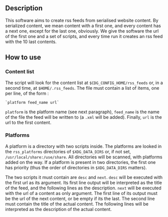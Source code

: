## Description
This software aims to create rss feeds from serialised website content. By
serialized content, we mean content with a first one, and every content has a
next one, except for the last one, obviously. We give the software the url of
the first one and a set of scripts, and every time run it creates an rss feed
with the 10 last contents.

## How to use
### Content list
The script will look for the content list at `$CDG_CONFIG_HOME/rss_feeds` or,
in a second time, at `$HOME/.rss_feeds`. The file must contain a list of items,
one per line, of the form :

    `platform feed_name url`

`platform` is the platform name (see next paragraph), `feed_name` is the name
of the file the feed will be written to (a `.xml` will be added). Finally,
`url` is the url to the first content.

### Platforms
A platform is a directory with two scripts inside. The platforms are looked in
the `rss_platforms` directories of `$XDG_DATA_DIRS` or, if not set,
`/usr/local/share:/use/share`. All directories will be scanned, with platforms
added on the way. If a platform is present in two directories, the first one
has priority (thus the order of directories in `$XDG_DATA_DIRS` matters).

The two scripts it must contain are `desc` and `next`. `desc` will be executed
with the first url as its argument. Its first line output will be interpreted
as the title of the feed, and the following lines as the description. `next`
will be executed with the url of a content as only argument. The first line of
its output must be the url of the next content, or be empty if its the last.
The second line must contain the title of the actual content. The following
lines will be interpreted as the description of the actual content.


